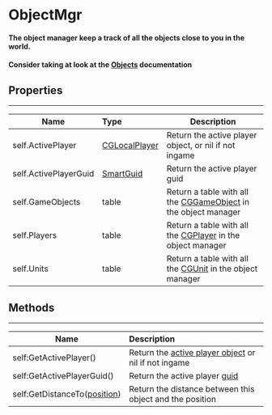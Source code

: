 # ObjectMgr

#### The object manager keep a track of all the objects close to you in the world.

#### Consider taking at look at the [Objects](Objects.md) documentation



## Properties

------

| Name                  | Type                              | Description                                                  |
| --------------------- | :-------------------------------- | ------------------------------------------------------------ |
| self.ActivePlayer     | [CGLocalPlayer](Objects.md#CGLocalPlayer) | Return the active player object, or nil if not ingame        |
| self.ActivePlayerGuid | [SmartGuid](SmartGuid.md)         | Return the active player guid                                |
| self.GameObjects      | table                             | Return a table with all the [CGGameObject](CGGameObject.md) in the object manager |
| self.Players      | table                             | Return a table with all the [CGPlayer](CGPlayer.md) in the object manager |
| self.Units      | table                             | Return a table with all the [CGUnit](CGUnit.md) in the object manager |



## Methods

------

| Name                                       | Description                                                  |
| ------------------------------------------ | :----------------------------------------------------------- |
| self:GetActivePlayer()                     | Return the [active player object](CGLocalPlayer.md) or nil if not ingame |
| self:GetActivePlayerGuid()                 | Return the active player [guid](SmartGuid.md)                |
| self:GetDistanceTo([position](Vector3.md)) | Return the distance between this object and the position     |


